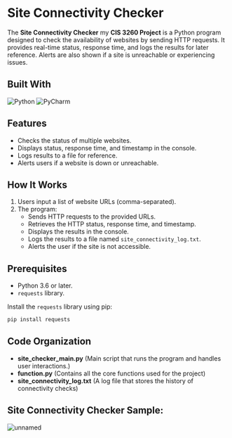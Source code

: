 # Site Connectivity Checker

The **Site Connectivity Checker** my **CIS 3260 Project** is a Python program designed to check the availability of websites by sending HTTP requests. It provides real-time status, response time, and logs the results for later reference. Alerts are also shown if a site is unreachable or experiencing issues.

## Built With
![Python](https://img.shields.io/badge/Python-3.x-blue.svg)
![PyCharm](https://img.shields.io/badge/IDE-PyCharm-green.svg)

## Features
- Checks the status of multiple websites.
- Displays status, response time, and timestamp in the console.
- Logs results to a file for reference.
- Alerts users if a website is down or unreachable.

## How It Works
1. Users input a list of website URLs (comma-separated).
2. The program:
   - Sends HTTP requests to the provided URLs.
   - Retrieves the HTTP status, response time, and timestamp.
   - Displays the results in the console.
   - Logs the results to a file named `site_connectivity_log.txt`.
   - Alerts the user if the site is not accessible.

## Prerequisites
- Python 3.6 or later.
- `requests` library.

Install the `requests` library using pip:
```bash
pip install requests
```

## Code Organization 
- **site_checker_main.py** (Main script that runs the program and handles user interactions.)
- **function.py** (Contains all the core functions used for the project)
- **site_connectivity_log.txt** (A log file that stores the history of connectivity checks)

## Site Connectivity Checker Sample:
![unnamed](https://github.com/user-attachments/assets/652afd57-3b69-4d88-b490-c86665ad04dc)

